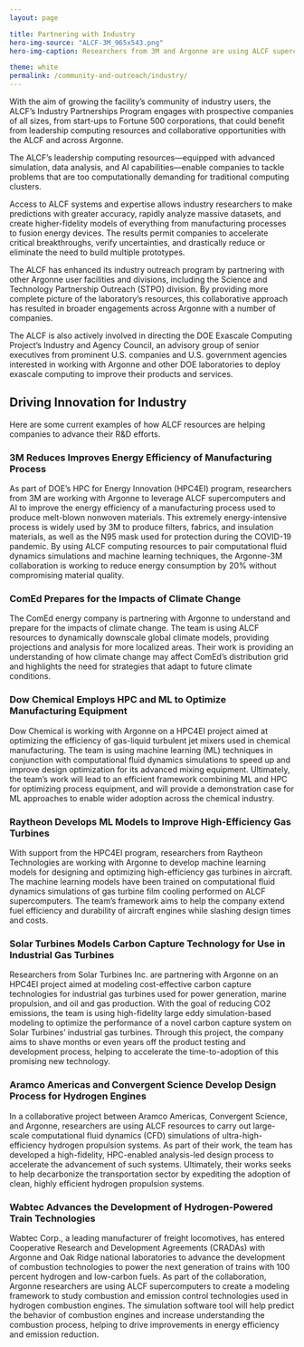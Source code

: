 ```yaml
---
layout: page

title: Partnering with Industry
hero-img-source: "ALCF-3M_965x543.png"
hero-img-caption: Researchers from 3M and Argonne are using ALCF supercomputers and machine learning to improve the energy efficiency of the manufacturing process that produces melt-blown nonwoven fabric for products like masks and respirators. The team is performing computational fluid dynamics simulations to model the process.

theme: white
permalink: /community-and-outreach/industry/
---
```


With the aim of growing the facility’s community of industry users, the ALCF’s Industry Partnerships Program engages with prospective companies of all sizes, from start-ups to Fortune 500 corporations, that could benefit from leadership computing resources and collaborative opportunities with the ALCF and across Argonne.

The ALCF’s leadership computing resources—equipped with advanced simulation, data analysis, and AI capabilities—enable companies to tackle problems that are too computationally demanding for traditional computing clusters. 

Access to ALCF systems and expertise allows industry researchers to make predictions with greater accuracy, rapidly analyze massive datasets, and create higher-fidelity models of everything from manufacturing processes to fusion energy devices. The results permit companies to accelerate critical breakthroughs, verify uncertainties, and drastically reduce or eliminate the need to build multiple prototypes. 

The ALCF has enhanced its industry outreach program by partnering with other Argonne user facilities and divisions, including the Science and Technology Partnership Outreach (STPO) division. By providing more complete picture of the laboratory’s resources, this collaborative approach has resulted in broader engagements across Argonne with a number of companies. 

The ALCF is also actively involved in directing the DOE Exascale Computing Project’s Industry and Agency Council, an advisory group of senior executives from prominent U.S. companies and U.S. government agencies interested in working with Argonne and other DOE laboratories to deploy exascale computing to improve their products and services.


## Driving Innovation for Industry

Here are some current examples of how ALCF resources are helping companies to advance their R&D efforts.



### 3M Reduces Improves Energy Efficiency of Manufacturing Process 
As part of DOE’s HPC for Energy Innovation (HPC4EI) program, researchers from 3M are working with Argonne to leverage ALCF supercomputers and AI to improve the energy efficiency of a manufacturing process used to produce melt-blown nonwoven materials. This extremely energy-intensive process is widely used by 3M to produce filters, fabrics, and insulation materials, as well as the N95 mask used for protection during the COVID-19 pandemic. By using ALCF computing resources to pair computational fluid dynamics simulations and machine learning techniques, the Argonne-3M collaboration is working to reduce energy consumption by 20% without compromising material quality.

### ComEd Prepares for the Impacts of Climate Change
The ComEd energy company is partnering with Argonne to understand and prepare for the impacts of climate change. The team is using ALCF resources to dynamically downscale global climate models, providing projections and analysis for more localized areas. Their work is providing an understanding of how climate change may affect ComEd’s distribution grid and highlights the need for strategies that adapt to future climate conditions.

### Dow Chemical Employs HPC and ML to Optimize Manufacturing Equipment
Dow Chemical is working with Argonne on a HPC4EI project aimed at optimizing the efficiency of gas-liquid turbulent jet mixers used in chemical manufacturing. The team is using machine learning (ML) techniques in conjunction with computational fluid dynamics simulations to speed up and improve design optimization for its advanced mixing equipment. Ultimately, the team’s work will lead to an efficient framework combining ML and HPC for optimizing process equipment, and will provide a demonstration case for ML approaches to enable wider adoption across the chemical industry.

### Raytheon Develops ML Models to Improve High-Efficiency Gas Turbines 
With support from the HPC4EI program, researchers from Raytheon Technologies are working with Argonne to develop machine learning models for designing and optimizing high-efficiency gas turbines in aircraft. The machine learning models have been trained on computational fluid dynamics simulations of gas turbine film cooling performed on ALCF supercomputers. The team’s framework aims to help the company extend fuel efficiency and durability of aircraft engines while slashing design times and costs.

### Solar Turbines Models Carbon Capture Technology for Use in Industrial Gas Turbines
Researchers from Solar Turbines Inc. are partnering with Argonne on an HPC4EI project aimed at modeling cost-effective carbon capture technologies for industrial gas turbines used for power generation, marine propulsion, and oil and gas production. With the goal of reducing CO2 emissions, the team is using high-fidelity large eddy simulation-based modeling to optimize the performance of a novel carbon capture system on Solar Turbines’ industrial gas turbines. Through this project, the company aims to shave months or even years off the product testing and development process, helping to accelerate the time-to-adoption of this promising new technology.

### Aramco Americas and Convergent Science Develop Design Process for Hydrogen Engines 
In a collaborative project between Aramco Americas, Convergent Science, and Argonne, researchers are using ALCF resources to carry out large-scale computational fluid dynamics (CFD) simulations of ultra-high-efficiency hydrogen propulsion systems. As part of their work, the team has developed a high-fidelity, HPC-enabled analysis-led design process to accelerate the advancement of such systems. Ultimately, their works seeks to help decarbonize the transportation sector by expediting the adoption of clean, highly efficient hydrogen propulsion systems.

### Wabtec Advances the Development of Hydrogen-Powered Train Technologies
Wabtec Corp., a leading manufacturer of freight locomotives, has entered Cooperative Research and Development Agreements (CRADAs) with Argonne and Oak Ridge national laboratories to advance the development of combustion technologies to power the next generation of trains with 100 percent hydrogen and low-carbon fuels. As part of the collaboration, Argonne researchers are using ALCF supercomputers to create a modeling framework to study combustion and emission control technologies used in hydrogen combustion engines. The simulation software tool will help predict the behavior of combustion engines and increase understanding the combustion process, helping to drive improvements in energy efficiency and emission reduction.


